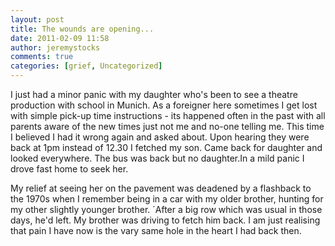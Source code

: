 ```yaml
---
layout: post
title: The wounds are opening...
date: 2011-02-09 11:58
author: jeremystocks
comments: true
categories: [grief, Uncategorized]
---
```

I just had a minor panic with my daughter who's been to see a theatre production with school in Munich. As a foreigner here sometimes I get lost with simple pick-up time instructions - its happened often in the past with all parents aware of the new times just not me and no-one telling me. This time I believed I had it wrong again and asked about. Upon hearing they were back at 1pm instead of 12.30 I fetched my son. Came back for daughter and looked everywhere. The bus was back but no daughter.In a mild panic I drove fast home to seek her.

My relief at seeing her on the pavement was deadened by a flashback to the 1970s when I remember being in a car with my older brother, hunting for my other slightly younger brother. ´After a big row which was usual in those days, he'd left. My brother was driving to fetch him back. I am just realising that pain I have now is the vary same hole in the heart I had back then.
